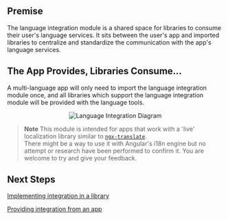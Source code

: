 ## Premise
The language integration module is a shared space for libraries to consume their user's language services.
It sits between the user's app and imported libraries to centralize and standardize the communication with the app's language services.

## The App Provides, Libraries Consume...
A multi-language app will only need to import the language integration module once, and all libraries which support the language integration module will be provided with the language tools.

<center>

![Language Integration Diagram](https://bs-angular-zen.web.app/docs/zen/.attachments/integration-diagram.png)

</center>

> **Note** This module is intended for apps that work with a 'live' localization library similar to [`ngx-translate`](https://github.com/ngx-translate/core).  
There might be a way to use it with Angular's i18n engine but no attempt or research have been performed to confirm it. You are welcome to try and give your feedback.

## Next Steps

[Implementing integration in a library](languageintegrationmodule/implementing-in-a-library.html)

[Providing integration from an app](languageintegrationmodule/providing-from-an-app.html)